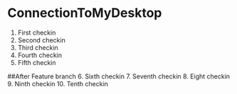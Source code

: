 # ConnectionToMyDesktop

1. First checkin
2. Second checkin
3. Third checkin
4. Fourth checkin
5. Fifth checkin

##After Feature branch
6. Sixth checkin
7. Seventh checkin
8. Eight checkin
9. Ninth checkin
10. Tenth checkin
